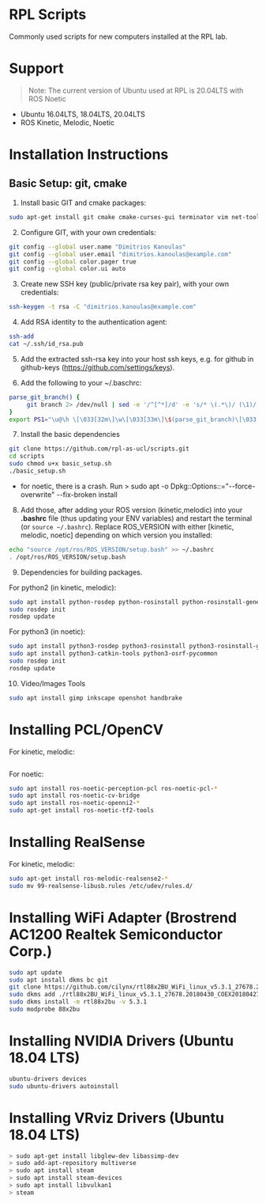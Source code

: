 # RPL Scripts
Commonly used scripts for new computers installed at the RPL lab.

# Support
> Note: The current version of Ubuntu used at RPL is 20.04LTS with ROS Noetic
- Ubuntu 16.04LTS, 18.04LTS, 20.04LTS
- ROS Kinetic, Melodic, Noetic

# Installation Instructions

## Basic Setup: git, cmake

1. Install basic GIT and cmake packages:
```bash
sudo apt-get install git cmake cmake-curses-gui terminator vim net-tools
```

2. Configure GIT, with your own credentials:
```bash
git config --global user.name "Dimitrios Kanoulas"
git config --global user.email "dimitrios.kanoulas@example.com"
git config --global color.pager true
git config --global color.ui auto
```

3. Create new SSH key (public/private rsa key pair), with your own credentials:
```bash
ssh-keygen -t rsa -C "dimitrios.kanoulas@example.com"
```

4. Add RSA identity to the authentication agent:
```bash
ssh-add
cat ~/.ssh/id_rsa.pub
```

5. Add the extracted ssh-rsa key into your host ssh keys, e.g. for github in github-keys (https://github.com/settings/keys).

6. Add the following to your ~/.baschrc:
```bash
parse_git_branch() {
     git branch 2> /dev/null | sed -e '/^[^*]/d' -e 's/* \(.*\)/ (\1)/'
}
export PS1="\u@\h \[\033[32m\]\w\[\033[33m\]\$(parse_git_branch)\[\033[00m\] $ "
```
7. Install the basic dependencies
```bash
git clone https://github.com/rpl-as-ucl/scripts.git
cd scripts
sudo chmod u+x basic_setup.sh
./basic_setup.sh
```
* for noetic, there is a crash.  Run > sudo apt -o Dpkg::Options::="--force-overwrite" --fix-broken install

8. Add those, after adding your ROS version (kinetic,melodic) into your **.bashrc** file (thus updating your ENV variables) and restart the terminal (or `source ~/.bashrc`).  Replace ROS_VERSION with either [kinetic, melodic, noetic] depending on which version you installed:
```bash
echo "source /opt/ros/ROS_VERSION/setup.bash" >> ~/.bashrc
. /opt/ros/ROS_VERSION/setup.bash
```

9. Dependencies for building packages.

For python2 (in kinetic, melodic):
```bash
sudo apt install python-rosdep python-rosinstall python-rosinstall-generator python-wstool build-essential
sudo rosdep init
rosdep update
```

For python3 (in noetic):
```bash
sudo apt install python3-rosdep python3-rosinstall python3-rosinstall-generator python3-wstool build-essential
sudo apt install python3-catkin-tools python3-osrf-pycommon
sudo rosdep init
rosdep update
```

10. Video/Images Tools
```bash
sudo apt install gimp inkscape openshot handbrake
```
# Installing PCL/OpenCV
For kinetic, melodic:
```bash
```

For noetic:
```bash
sudo apt install ros-noetic-perception-pcl ros-noetic-pcl-*
sudo apt install ros-noetic-cv-bridge
sudo apt install ros-noetic-openni2-*
sudo apt-get install ros-noetic-tf2-tools
```
# Installing RealSense
For kinetic, melodic:
```bash
sudo apt-get install ros-melodic-realsense2-*
sudo mv 99-realsense-libusb.rules /etc/udev/rules.d/
```

# Installing WiFi Adapter (Brostrend AC1200 Realtek Semiconductor Corp.)
```bash
sudo apt update
sudo apt install dkms bc git
git clone https://github.com/cilynx/rtl88x2BU_WiFi_linux_v5.3.1_27678.20180430_COEX20180427-5959
sudo dkms add ./rtl88x2BU_WiFi_linux_v5.3.1_27678.20180430_COEX20180427-5959
sudo dkms install -m rtl88x2bu -v 5.3.1
sudo modprobe 88x2bu
```

# Installing NVIDIA Drivers (Ubuntu 18.04 LTS)
```bash
ubuntu-drivers devices
sudo ubuntu-drivers autoinstall
```

# Installing VRviz Drivers (Ubuntu 18.04 LTS)
```bash
> sudo apt-get install libglew-dev libassimp-dev
> sudo add-apt-repository multiverse
> sudo apt install steam
> sudo apt install steam-devices
> sudo apt install libvulkan1
> steam
```
